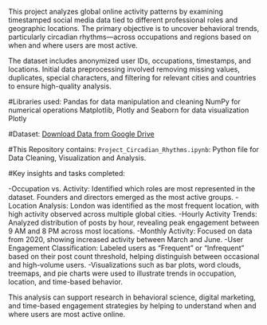 This project analyzes global online activity patterns by examining timestamped social media data tied to different professional roles and geographic locations. The primary objective is to uncover behavioral trends, particularly circadian rhythms—across occupations and regions based on when and where users are most active.

The dataset includes anonymized user IDs, occupations, timestamps, and locations. Initial data preprocessing involved removing missing values, duplicates, special characters, and filtering for relevant cities and countries to ensure high-quality analysis.

#Libraries used:
Pandas for data manipulation and cleaning
NumPy for numerical operations
Matplotlib, Plotly and Seaborn for data visualization Plotly 

#Dataset:
[Download Data from Google Drive](https://drive.google.com/file/d/1ren8zGyP6-So3741la3sCaAXgITdLGV1/view)

#This Repository contains:
`Project_Circadian_Rhythms.ipynb`: Python file for Data Cleaning, Visualization and Analysis.

#Key insights and tasks completed:

-Occupation vs. Activity: Identified which roles are most represented in the dataset. Founders and directors emerged as the most active groups.
-Location Analysis: London was identified as the most frequent location, with high activity observed across multiple global cities.
-Hourly Activity Trends: Analyzed distribution of posts by hour, revealing peak engagement between 9 AM and 8 PM across most locations.
-Monthly Activity: Focused on data from 2020, showing increased activity between March and June.
-User Engagement Classification: Labeled users as “Frequent” or “Infrequent” based on their post count threshold, helping distinguish between occasional and high-volume users.
-Visualizations such as bar plots, word clouds, treemaps, and pie charts were used to illustrate trends in occupation, location, and time-based behavior.

This analysis can support research in behavioral science, digital marketing, and time-based engagement strategies by helping to understand when and where users are most active online.
